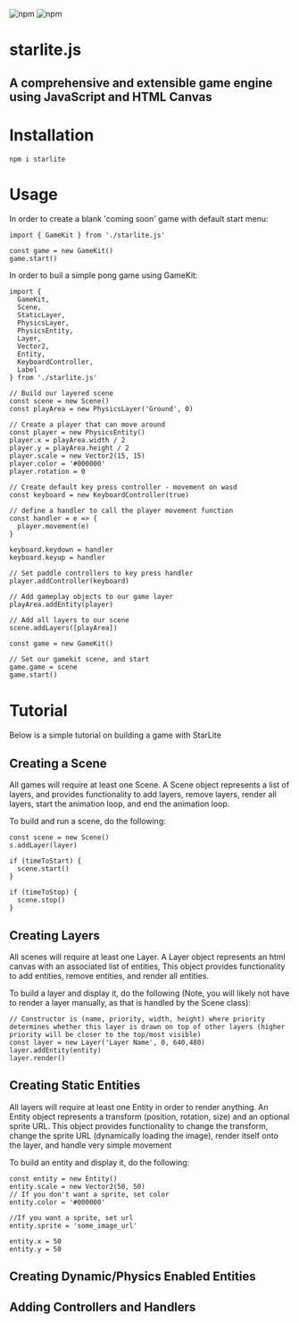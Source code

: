 <img alt="npm" src="https://img.shields.io/npm/v/starlite"> <img alt="npm" src="https://img.shields.io/npm/dt/starlite?style=flat-square">

# starlite.js

## A comprehensive and extensible game engine using JavaScript and HTML Canvas

# Installation

`npm i starlite`

# Usage

In order to create a blank 'coming soon' game with default start menu:

```
import { GameKit } from './starlite.js'

const game = new GameKit()
game.start()

```

In order to buil a simple pong game using GameKit:

```
import {
  GameKit,
  Scene,
  StaticLayer,
  PhysicsLayer,
  PhysicsEntity,
  Layer,
  Vector2,
  Entity,
  KeyboardController,
  Label
} from './starlite.js'

// Build our layered scene
const scene = new Scene()
const playArea = new PhysicsLayer('Ground', 0)

// Create a player that can move around
const player = new PhysicsEntity()
player.x = playArea.width / 2
player.y = playArea.height / 2
player.scale = new Vector2(15, 15)
player.color = '#000000'
player.rotation = 0

// Create default key press controller - movement on wasd
const keyboard = new KeyboardController(true)

// define a handler to call the player movement function
const handler = e => {
  player.movement(e)
}

keyboard.keydown = handler
keyboard.keyup = handler

// Set paddle controllers to key press handler
player.addController(keyboard)

// Add gameplay objects to our game layer
playArea.addEntity(player)

// Add all layers to our scene
scene.addLayers([playArea])

const game = new GameKit()

// Set our gamekit scene, and start
game.game = scene
game.start()

```

# Tutorial

Below is a simple tutorial on building a game with StarLite

## Creating a Scene

All games will require at least one Scene. A Scene object represents a list of layers, and provides functionality to add layers, remove layers, render all layers, start the animation loop, and end the animation loop.

To build and run a scene, do the following:

```
const scene = new Scene()
s.addLayer(layer)

if (timeToStart) {
  scene.start()
}

if (timeToStop) {
  scene.stop()
}
```

## Creating Layers

All scenes will require at least one Layer. A Layer object represents an html canvas with an associated list of entities, This object provides functionality to add entities, remove entities, and render all entities.

To build a layer and display it, do the following (Note, you will likely not have to render a layer manually, as that is handled by the Scene class):

```
// Constructor is (name, priority, width, height) where priority determines whether this layer is drawn on top of other layers (higher priority will be closer to the top/most visible)
const layer = new Layer('Layer Name', 0, 640,480)
layer.addEntity(entity)
layer.render()

```

## Creating Static Entities

All layers will require at least one Entity in order to render anything. An Entity object represents a transform (position, rotation, size) and an optional sprite URL. This object provides functionality to change the transform, change the sprite URL (dynamically loading the image), render itself onto the layer, and handle very simple movement

To build an entity and display it, do the following:

```
const entity = new Entity()
entity.scale = new Vector2(50, 50)
// If you don't want a sprite, set color
entity.color = '#000000'

//If you want a sprite, set url
entity.sprite = 'some_image_url'

entity.x = 50
entity.y = 50

```

## Creating Dynamic/Physics Enabled Entities

## Adding Controllers and Handlers
